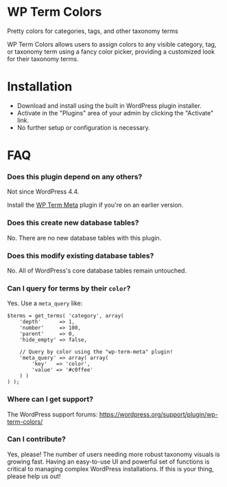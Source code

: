 # WP Term Colors

Pretty colors for categories, tags, and other taxonomy terms

WP Term Colors allows users to assign colors to any visible category, tag, or taxonomy term using a fancy color picker, providing a customized look for their taxonomy terms.

# Installation

* Download and install using the built in WordPress plugin installer.
* Activate in the "Plugins" area of your admin by clicking the "Activate" link.
* No further setup or configuration is necessary.

# FAQ

### Does this plugin depend on any others?

Not since WordPress 4.4.

Install the [WP Term Meta](https://wordpress.org/plugins/wp-term-meta/ "Metadata, for taxonomy terms.") plugin if you're on an earlier version.

### Does this create new database tables?

No. There are no new database tables with this plugin.

### Does this modify existing database tables?

No. All of WordPress's core database tables remain untouched.

### Can I query for terms by their `color`?

Yes. Use a `meta_query` like:

```
$terms = get_terms( 'category', array(
	'depth'      => 1,
	'number'     => 100,
	'parent'     => 0,
	'hide_empty' => false,

	// Query by color using the "wp-term-meta" plugin!
	'meta_query' => array( array(
		'key'   => 'color',
		'value' => '#c0ffee'
	) )
) );
```

### Where can I get support?

The WordPress support forums: https://wordpress.org/support/plugin/wp-term-colors/

### Can I contribute?

Yes, please! The number of users needing more robust taxonomy visuals is growing fast. Having an easy-to-use UI and powerful set of functions is critical to managing complex WordPress installations. If this is your thing, please help us out!
